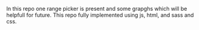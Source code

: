 In this repo one range picker is present and some grapghs which will be helpfull for future. This repo fully implemented using js, html, and sass and css.
